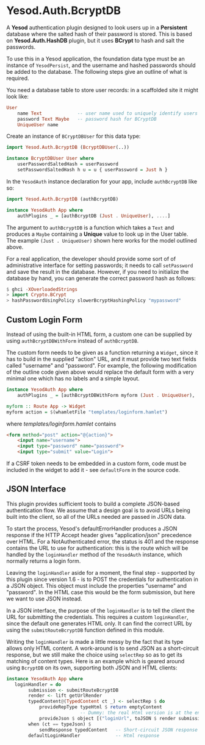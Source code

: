 # Yesod.Auth.BcryptDB

A **Yesod** authentication plugin designed to look users up in a **Persistent** database where the salted hash of their password is stored. This is based on **Yesod.Auth.HashDB** plugin, but it uses **BCrypt** to hash and salt the passwords.

To use this in a Yesod application, the foundation data type must be an instance of `YesodPersist`, and the username and hashed passwords should be added to the database. The following steps give an outline of what is required.

You need a database table to store user records: in a scaffolded site it might look like:

```haskell
User
    name Text             -- user name used to uniquely identify users
    password Text Maybe   -- password hash for BCryptDB
    UniqueUser name
```

Create an instance of `BCryptDBUser` for this data type:

```haskell
import Yesod.Auth.BcryptDB (BcryptDBUser(..))

instance BcryptDBUser User where
    userPasswordSaltedHash = userPassword
    setPasswordSaltedHash h u = u { userPassword = Just h }
```

In the `YesodAuth` instance declaration for your app, include `authBcryptDB` like so:

```haskell
import Yesod.Auth.BcryptDB (authBcryptDB)

instance YesodAuth App where
    authPlugins _ = [authBcryptDB (Just . UniqueUser), ....]
```

The argument to `authBcryptDB` is a function which takes a `Text` and produces a `Maybe` containing a **Unique** value to look up in the User table. The example `(Just . UniqueUser)` shown here works for the model outlined above.

For a real application, the developer should provide some sort of of administrative interface for setting passwords; it needs to call `setPassword` and save the result in the database. However, if you need to initialize the database by hand, you can generate the correct password hash as follows:

```haskell
$ ghci -XOverloadedStrings
> import Crypto.BCrypt
> hashPasswordUsingPolicy slowerBcryptHashingPolicy "mypassword"
```

## Custom Login Form

Instead of using the built-in HTML form, a custom one can be supplied by using `authBcryptDBWithForm` instead of `authBcryptDB`.

The custom form needs to be given as a function returning a `Widget`, since it has to build in the supplied "action" URL, and it must provide two text fields called "username" and "password". For example, the following modification of the outline code given above would replace the default form with a very minimal one which has no labels and a simple layout.

```haskell
instance YesodAuth App where
    authPlugins _ = [authBcryptDBWithForm myform (Just . UniqueUser), ....]

myform :: Route App -> Widget
myform action = $(whamletFile "templates/loginform.hamlet")
```

where *templates/loginform.hamlet* contains

```html
<form method="post" action="@{action}">
    <input name="username">
    <input type="password" name="password">
    <input type="submit" value="Login">
```

If a CSRF token needs to be embedded in a custom form, code must be included in the widget to add it - see `defaultForm` in the source code.

## JSON Interface

This plugin provides sufficient tools to build a complete JSON-based authentication flow. We assume that a design goal is to avoid URLs being built into the client, so all of the URLs needed are passed in JSON data.

To start the process, Yesod's defaultErrorHandler produces a JSON response if the HTTP Accept header gives \"application/json\" precedence over HTML. For a NotAuthenticated error, the status is 401 and the response contains the URL to use for authentication: this is the route which will be handled by the `loginHandler` method of the `YesodAuth` instance, which normally returns a login form.

Leaving the `loginHandler` aside for a moment, the final step - supported by this plugin since version 1.6 - is to POST the credentials for authentication in a JSON object. This object must include the properties "username" and "password". In the HTML case this would be the form submission, but here we want to use JSON instead.

In a JSON interface, the purpose of the `loginHandler` is to tell the client the URL for submitting the credentials. This requires a custom `loginHandler`, since the default one generates HTML only. It can find the correct URL by using the `submitRouteBcryptDB` function defined in this module.

Writing the `loginHandler` is made a little messy by the fact that its type allows only HTML content. A work-around is to send JSON as a short-circuit response, but we still make the choice using `selectRep` so as to get its matching of content types. Here is an example which is geared around using `BcryptDB` on its own, supporting both JSON and HTML clients:

```haskell
instance YesodAuth App where
   loginHandler = do
        submission <- submitRouteBcryptDB
        render <- lift getUrlRender
        typedContent@(TypedContent ct _) <- selectRep $ do
            provideRepType typeHtml $ return emptyContent
                           -- Dummy: the real Html version is at the end
            provideJson $ object [("loginUrl", toJSON $ render submission)]
        when (ct == typeJson) $
            sendResponse typedContent   -- Short-circuit JSON response
        defaultLoginHandler             -- Html response
```
